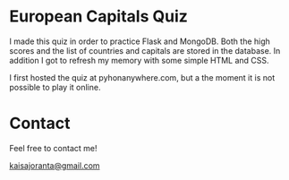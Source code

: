 # European Capitals Quiz

I made this quiz in order to practice Flask and MongoDB. Both the high scores and the list of countries and capitals are stored in the database. In addition I got to refresh my memory with some simple HTML and CSS.

I first hosted the quiz at pyhonanywhere.com, but a the moment it is not possible to play it online.


# Contact

Feel free to contact me!

kaisajoranta@gmail.com
